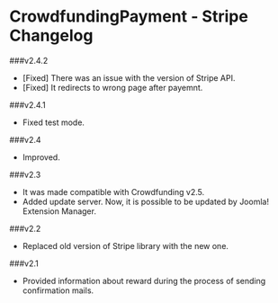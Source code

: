 CrowdfundingPayment - Stripe Changelog
==================================

###v2.4.2
* [Fixed] There was an issue with the version of Stripe API.
* [Fixed] It redirects to wrong page after payemnt.

###v2.4.1
* Fixed test mode.

###v2.4
* Improved.

###v2.3
* It was made compatible with Crowdfunding v2.5.
* Added update server. Now, it is possible to be updated by Joomla! Extension Manager.

###v2.2
* Replaced old version of Stripe library with the new one.

###v2.1
* Provided information about reward during the process of sending confirmation mails.